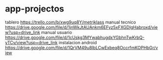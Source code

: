 # app-projectos
tablero
https://trello.com/b/xwg9uq8Y/metriklass
manual tecnico
https://drive.google.com/file/d/1jnWkJtAUAnkm6EFyz5xFXGDlgHabroxd/view?usp=drive_link
manual usuario
https://drive.google.com/file/d/1cUskg3MYwabhugdxYGbhnTwKrbQ-yTCv/view?usp=drive_link
instalacion android
https://drive.google.com/file/d/1QrVM49u8IbLCwExbeq8OccrfmKOPHbGr/view
